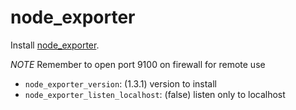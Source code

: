 # node_exporter

Install [node_exporter](https://github.com/prometheus/node_exporter).

*NOTE* Remember to open port 9100 on firewall for remote use

- `node_exporter_version`: (1.3.1) version to install
- `node_exporter_listen_localhost`: (false) listen only to localhost 